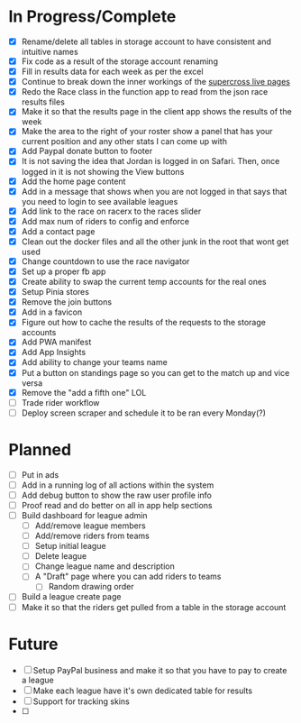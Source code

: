 # In Progress/Complete

- [x] Rename/delete all tables in storage account to have consistent and intuitive names
- [x] Fix code as a result of the storage account renaming
- [x] Fill in results data for each week as per the excel
- [x] Continue to break down the inner workings of the [supercross live pages](Supercross-Live.md)
- [x] Redo the Race class in the function app to read from the json race results files
- [x] Make it so that the results page in the client app shows the results of the week
- [x] Make the area to the right of your roster show a panel that has your current position and any other stats I can come up with
- [x] Add Paypal donate button to footer
- [x] It is not saving the idea that Jordan is logged in on Safari. Then, once logged in it is not showing the View buttons
- [x] Add the home page content
- [x] Add in a message that shows when you are not logged in that says that you need to login to see available leagues
- [x] Add link to the race on racerx to the races slider
- [x] Add max num of riders to config and enforce
- [x] Add a contact page 
- [x] Clean out the docker files and all the other junk in the root that wont get used
- [x] Change countdown to use the race navigator
- [x] Set up a proper fb app
- [x] Create ability to swap the current temp accounts for the real ones
- [x] Setup Pinia stores
- [x] Remove the join buttons
- [x] Add in a favicon
- [x] Figure out how to cache the results of the requests to the storage accounts
- [x] Add PWA manifest
- [x] Add App Insights
- [x] Add ability to change your teams name
- [x] Put a button on standings page so you can get to the match up and vice versa
- [x] Remove the "add a fifth one" LOL
- [ ] Trade rider workflow
- [ ] Deploy screen scraper and schedule it to be ran every Monday(?)

# Planned

- [ ] Put in ads
- [ ] Add in a running log of all actions within the system
- [ ] Add debug button to show the raw user profile info
- [ ] Proof read and do better on all in app help sections
- [ ] Build dashboard for league admin
  - [ ] Add/remove league members
  - [ ] Add/remove riders from teams
  - [ ] Setup initial league
  - [ ] Delete league
  - [ ] Change league name and description
  - [ ] A "Draft" page where you can add riders to teams
    - [ ] Random drawing order
- [ ] Build a league create page
- [ ] Make it so that the riders get pulled from a table in the storage account

# Future

- [ ] Setup PayPal business and make it so that you have to pay to create a league
- [ ] Make each league have it's own dedicated table for results
- [ ] Support for tracking skins
- [ ] 